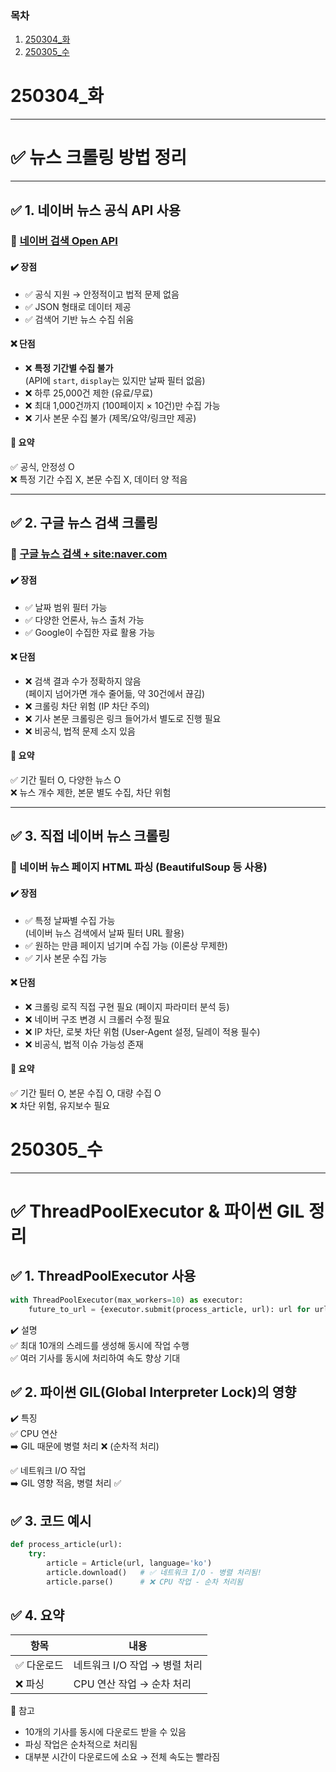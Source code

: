 ### 목차
1. [250304_화](#250304_화)
1. [250305_수](#250305_수수)

# 250304_화
---

# ✅ 뉴스 크롤링 방법 정리  

---

## ✅ 1. 네이버 뉴스 공식 API 사용  
### 🔗 [네이버 검색 Open API](https://developers.naver.com/docs/serviceapi/search/news/news.md)  

#### ✔️ 장점  
- ✅ 공식 지원 → 안정적이고 법적 문제 없음  
- ✅ JSON 형태로 데이터 제공  
- ✅ 검색어 기반 뉴스 수집 쉬움  

#### ❌ 단점  
- ❌ **특정 기간별 수집 불가**  
  (API에 `start`, `display`는 있지만 날짜 필터 없음)  
- ❌ 하루 25,000건 제한 (유료/무료)  
- ❌ 최대 1,000건까지 (100페이지 × 10건)만 수집 가능  
- ❌ 기사 본문 수집 불가 (제목/요약/링크만 제공)  

#### 📌 요약  
✅ 공식, 안정성 O  
❌ 특정 기간 수집 X, 본문 수집 X, 데이터 양 적음  

---

## ✅ 2. 구글 뉴스 검색 크롤링  
### 🔗 [구글 뉴스 검색 + site:naver.com](https://news.google.com)  

#### ✔️ 장점  
- ✅ 날짜 범위 필터 가능  
- ✅ 다양한 언론사, 뉴스 출처 가능  
- ✅ Google이 수집한 자료 활용 가능  

#### ❌ 단점  
- ❌ 검색 결과 수가 정확하지 않음  
  (페이지 넘어가면 개수 줄어듦, 약 30건에서 끊김)  
- ❌ 크롤링 차단 위험 (IP 차단 주의)  
- ❌ 기사 본문 크롤링은 링크 들어가서 별도로 진행 필요  
- ❌ 비공식, 법적 문제 소지 있음  

#### 📌 요약  
✅ 기간 필터 O, 다양한 뉴스 O  
❌ 뉴스 개수 제한, 본문 별도 수집, 차단 위험  

---

## ✅ 3. 직접 네이버 뉴스 크롤링  
### 🔧 네이버 뉴스 페이지 HTML 파싱 (BeautifulSoup 등 사용)  

#### ✔️ 장점  
- ✅ 특정 날짜별 수집 가능  
  (네이버 뉴스 검색에서 날짜 필터 URL 활용)  
- ✅ 원하는 만큼 페이지 넘기며 수집 가능 (이론상 무제한)  
- ✅ 기사 본문 수집 가능  

#### ❌ 단점  
- ❌ 크롤링 로직 직접 구현 필요 (페이지 파라미터 분석 등)  
- ❌ 네이버 구조 변경 시 크롤러 수정 필요  
- ❌ IP 차단, 로봇 차단 위험 (User-Agent 설정, 딜레이 적용 필수)  
- ❌ 비공식, 법적 이슈 가능성 존재  

#### 📌 요약  
✅ 기간 필터 O, 본문 수집 O, 대량 수집 O  
❌ 차단 위험, 유지보수 필요 

# 250305_수
---

# ✅ ThreadPoolExecutor & 파이썬 GIL 정리  


## ✅ 1. ThreadPoolExecutor 사용  

```python
with ThreadPoolExecutor(max_workers=10) as executor:
    future_to_url = {executor.submit(process_article, url): url for url in urls}
```

✔️ 설명  
✅ 최대 10개의 스레드를 생성해 동시에 작업 수행  
✅ 여러 기사를 동시에 처리하여 속도 향상 기대  

## ✅ 2. 파이썬 GIL(Global Interpreter Lock)의 영향  

✔️ 특징  
✅ CPU 연산  
➡️ GIL 때문에 병렬 처리 ❌ (순차적 처리)  

✅ 네트워크 I/O 작업  
➡️ GIL 영향 적음, 병렬 처리 ✅  

## ✅ 3. 코드 예시  

```python
def process_article(url):
    try:
        article = Article(url, language='ko')
        article.download()   # ✅ 네트워크 I/O - 병렬 처리됨!
        article.parse()      # ❌ CPU 작업 - 순차 처리됨
```

## ✅ 4. 요약  

| 항목 | 내용 |
|------|------|
| ✅ 다운로드 | 네트워크 I/O 작업 → 병렬 처리 |
| ❌ 파싱 | CPU 연산 작업 → 순차 처리 |


📌 참고  
- 10개의 기사를 동시에 다운로드 받을 수 있음  
- 파싱 작업은 순차적으로 처리됨  
- 대부분 시간이 다운로드에 소요 → 전체 속도는 빨라짐  
